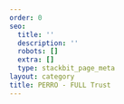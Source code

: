 ```yaml
---
order: 0
seo:
  title: ''
  description: ''
  robots: []
  extra: []
  type: stackbit_page_meta
layout: category
title: PERRO - FULL Trust
---
```

